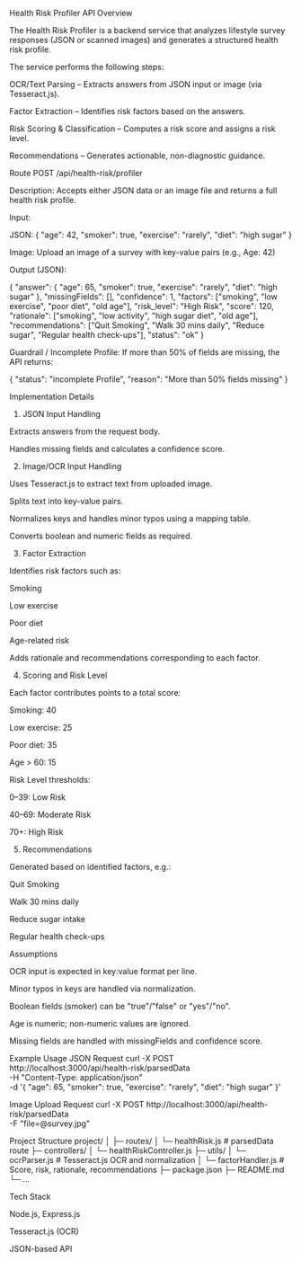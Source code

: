Health Risk Profiler API
Overview

The Health Risk Profiler is a backend service that analyzes lifestyle survey responses (JSON or scanned images) and generates a structured health risk profile.

The service performs the following steps:

OCR/Text Parsing – Extracts answers from JSON input or image (via Tesseract.js).

Factor Extraction – Identifies risk factors based on the answers.

Risk Scoring & Classification – Computes a risk score and assigns a risk level.

Recommendations – Generates actionable, non-diagnostic guidance.

Route
POST /api/health-risk/profiler

Description: Accepts either JSON data or an image file and returns a full health risk profile.

Input:

JSON: { "age": 42, "smoker": true, "exercise": "rarely", "diet": "high sugar" }

Image: Upload an image of a survey with key-value pairs (e.g., Age: 42)

Output (JSON):

{
  "answer": {
    "age": 65,
    "smoker": true,
    "exercise": "rarely",
    "diet": "high sugar"
  },
  "missingFields": [],
  "confidence": 1,
  "factors": ["smoking", "low exercise", "poor diet", "old age"],
  "risk_level": "High Risk",
  "score": 120,
  "rationale": ["smoking", "low activity", "high sugar diet", "old age"],
  "recommendations": ["Quit Smoking", "Walk 30 mins daily", "Reduce sugar", "Regular health check-ups"],
  "status": "ok"
}


Guardrail / Incomplete Profile:
If more than 50% of fields are missing, the API returns:

{
  "status": "incomplete Profile",
  "reason": "More than 50% fields missing"
}

Implementation Details
1. JSON Input Handling

Extracts answers from the request body.

Handles missing fields and calculates a confidence score.

2. Image/OCR Input Handling

Uses Tesseract.js to extract text from uploaded image.

Splits text into key-value pairs.

Normalizes keys and handles minor typos using a mapping table.

Converts boolean and numeric fields as required.

3. Factor Extraction

Identifies risk factors such as:

Smoking

Low exercise

Poor diet

Age-related risk

Adds rationale and recommendations corresponding to each factor.

4. Scoring and Risk Level

Each factor contributes points to a total score:

Smoking: 40

Low exercise: 25

Poor diet: 35

Age > 60: 15

Risk Level thresholds:

0–39: Low Risk

40–69: Moderate Risk

70+: High Risk

5. Recommendations

Generated based on identified factors, e.g.:

Quit Smoking

Walk 30 mins daily

Reduce sugar intake

Regular health check-ups

Assumptions

OCR input is expected in key:value format per line.

Minor typos in keys are handled via normalization.

Boolean fields (smoker) can be "true"/"false" or "yes"/"no".

Age is numeric; non-numeric values are ignored.

Missing fields are handled with missingFields and confidence score.

Example Usage
JSON Request
curl -X POST http://localhost:3000/api/health-risk/parsedData \
-H "Content-Type: application/json" \
-d '{
  "age": 65,
  "smoker": true,
  "exercise": "rarely",
  "diet": "high sugar"
}'

Image Upload Request
curl -X POST http://localhost:3000/api/health-risk/parsedData \
-F "file=@survey.jpg"

Project Structure
project/
│
├─ routes/
│   └─ healthRisk.js      # parsedData route
├─ controllers/
│   └─ healthRiskController.js
├─ utils/
│   └─ ocrParser.js       # Tesseract.js OCR and normalization
│   └─ factorHandler.js   # Score, risk, rationale, recommendations
├─ package.json
├─ README.md
└─ ...

Tech Stack

Node.js, Express.js

Tesseract.js (OCR)

JSON-based API